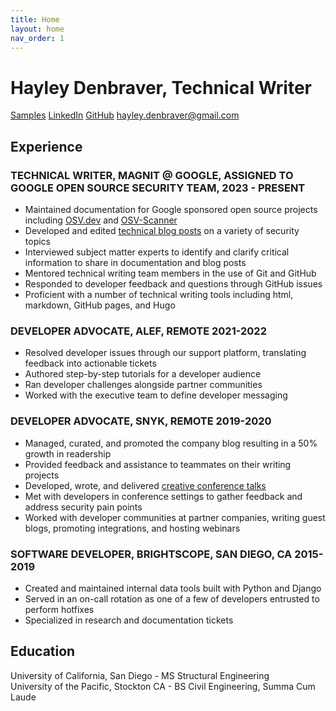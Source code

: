 ```yaml
---
title: Home
layout: home
nav_order: 1
---
```


# Hayley Denbraver, Technical Writer

[Samples](https://hayleycd.github.io/hayleycd)
[LinkedIn](https://www.linkedin.com/in/hayleydenbraverpe/)
[GitHub](https://github.com/hayleycd)
[hayley.denbraver@gmail.com](mailto:hayley.denbraver@gmail.com)


## Experience

### TECHNICAL WRITER, MAGNIT @ GOOGLE, ASSIGNED TO GOOGLE OPEN SOURCE SECURITY TEAM, 2023 - PRESENT
- Maintained documentation for Google sponsored open source projects including [OSV.dev](https://google.github.io/osv.dev) and [OSV-Scanner](https://google.github.io/osv-scanner)
- Developed and edited [technical blog posts](https://hayleycd.github.io/hayleycd/samples/#writing) on a variety of security topics
- Interviewed subject matter experts to identify and clarify critical information to share in documentation and blog posts
- Mentored technical writing team members in the use of Git and GitHub
- Responded to developer feedback and questions through GitHub issues
- Proficient with a number of technical writing tools including html, markdown, GitHub pages, and Hugo

### DEVELOPER ADVOCATE, ALEF, REMOTE 2021-2022
- Resolved developer issues through our support platform, translating feedback into actionable tickets
- Authored step-by-step tutorials for a developer audience
- Ran developer challenges alongside partner communities
- Worked with the executive team to define developer messaging

### DEVELOPER ADVOCATE, SNYK, REMOTE 2019-2020
- Managed, curated, and promoted the company blog resulting in a 50% growth in readership
- Provided feedback and assistance to teammates on their writing projects
- Developed, wrote, and delivered [creative conference talks](https://hayleycd.github.io/hayleycd/samples/#speaking)
- Met with developers in conference settings to gather feedback and address security pain points
- Worked with developer communities at partner companies, writing guest blogs, promoting integrations, and hosting webinars


### SOFTWARE DEVELOPER, BRIGHTSCOPE, SAN DIEGO, CA 2015-2019
- Created and maintained internal data tools built with Python and Django
- Served in an on-call rotation as one of a few of developers entrusted to perform hotfixes
- Specialized in research and documentation tickets

## Education
University of California, San Diego - MS Structural Engineering  
University of the Pacific, Stockton CA - BS Civil Engineering, Summa Cum Laude  
